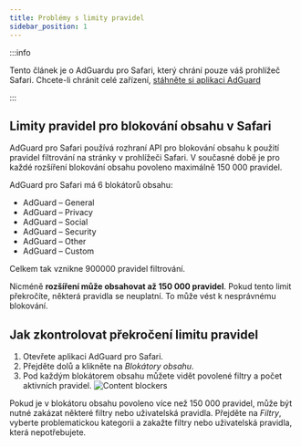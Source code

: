 ```yaml
---
title: Problémy s limity pravidel
sidebar_position: 1
---
```


:::info

Tento článek je o AdGuardu pro Safari, který chrání pouze váš prohlížeč Safari. Chcete-li chránit celé zařízení, [stáhněte si aplikaci AdGuard](https://agrd.io/download-kb-adblock)

:::

## Limity pravidel pro blokování obsahu v Safari

AdGuard pro Safari používá rozhraní API pro blokování obsahu k použití pravidel filtrování na stránky v prohlížeči Safari. V současné době je pro každé rozšíření blokování obsahu povoleno maximálně 150 000 pravidel.

AdGuard pro Safari má 6 blokátorů obsahu:

- AdGuard – General
- AdGuard – Privacy
- AdGuard – Social
- AdGuard – Security
- AdGuard – Other
- AdGuard – Custom

Celkem tak vznikne 900000 pravidel filtrování.

Nicméně **rozšíření může obsahovat až 150 000 pravidel**. Pokud tento limit překročíte, některá pravidla se neuplatní. To může vést k nesprávnému blokování.

## Jak zkontrolovat překročení limitu pravidel

1. Otevřete aplikaci AdGuard pro Safari.
2. Přejděte dolů a klikněte na _Blokátory obsahu_.
3. Pod každým blokátorem obsahu můžete vidět povolené filtry a počet aktivních pravidel.
 ![Content blockers](https://cdn.adtidy.org/content/Kb/ad_blocker/safari/adg-safari-cb.png)

Pokud je v blokátoru obsahu povoleno více než 150 000 pravidel, může být nutné zakázat některé filtry nebo uživatelská pravidla. Přejděte na _Filtry_, vyberte problematickou kategorii a zakažte filtry nebo uživatelská pravidla, která nepotřebujete.
